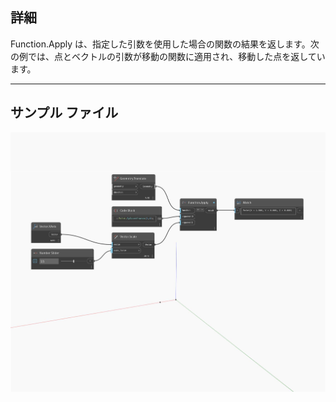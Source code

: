 ## 詳細
Function.Apply は、指定した引数を使用した場合の関数の結果を返します。次の例では、点とベクトルの引数が移動の関数に適用され、移動した点を返しています。
___
## サンプル ファイル

![Function Apply](./CoreNodeModels.HigherOrder.ApplyFunction_img.jpg)

